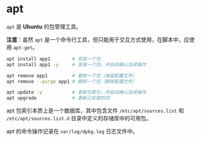 # apt

`apt` 是 **Ubuntu** 的包管理工具。

**注意**：虽然 `apt` 是一个命令行工具，但只能用于交互方式使用，在脚本中，应使用 `apt-get`。

```sh
apt install app1        # 安装一个包
apt install app1 -y     # 安装一个包，并自动确认后续操作

apt remove app1         # 删除一个包（保留配置文件）
apt remove --purge app1 # 删除一个包（删除配置文件）

apt update -y           # 更新包索引，并自动确认后续操作
apt upgrade             # 更新已安装的包
```

apt 包索引本质上是一个数据库，其中包含文件 `/etc/apt/sources.list` 和 `/etc/apt/sources.list.d` 目录中定义的存储库中的可用包。

apt 的命令操作记录在 `var/log/dpkg.log` 日志文件中。
